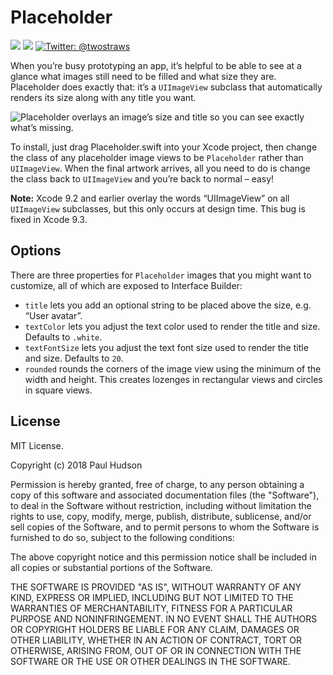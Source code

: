 # Placeholder


<p>
    <img src="https://img.shields.io/badge/iOS-9.0+-blue.svg" />
    <img src="https://img.shields.io/badge/Swift-4.0-brightgreen.svg" />
    <a href="https://twitter.com/twostraws">
        <img src="https://img.shields.io/badge/Contact-@twostraws-lightgrey.svg?style=flat" alt="Twitter: @twostraws" />
    </a>
</p>

When you’re busy prototyping an app, it’s helpful to be able to see at a glance what images still need to be filled and what size they are. Placeholder does exactly that: it’s a `UIImageView` subclass that automatically renders its size along with any title you want.

![Placeholder overlays an image’s size and title so you can see exactly what’s missing.](https://www.hackingwithswift.com/files/placeholder/screenshot.png)

To install, just drag Placeholder.swift into your Xcode project, then change the class of any placeholder image views to be `Placeholder` rather than `UIImageView`. When the final artwork arrives, all you need to do is change the class back to `UIImageView` and you’re back to normal – easy!

**Note:** Xcode 9.2 and earlier overlay the words “UIImageView” on all `UIImageView` subclasses, but this only occurs at design time. This bug is fixed in Xcode 9.3.


## Options

There are three properties for `Placeholder` images that you might want to customize, all of which are exposed to Interface Builder:

- `title` lets you add an optional string to be placed above the size, e.g. “User avatar”.
- `textColor` lets you adjust the text color used to render the title and size. Defaults to `.white`.
- `textFontSize` lets you adjust the text font size used to render the title and size. Defaults to `20`.
- `rounded` rounds the corners of the image view using the minimum of the width and height. This creates lozenges in rectangular views and circles in square views.


## License

MIT License.

Copyright (c) 2018 Paul Hudson

Permission is hereby granted, free of charge, to any person obtaining a copy of this software and associated documentation files (the "Software"), to deal in the Software without restriction, including without limitation the rights to use, copy, modify, merge, publish, distribute, sublicense, and/or sell copies of the Software, and to permit persons to whom the Software is furnished to do so, subject to the following conditions:

The above copyright notice and this permission notice shall be included in all copies or substantial portions of the Software.

THE SOFTWARE IS PROVIDED "AS IS", WITHOUT WARRANTY OF ANY KIND, EXPRESS OR IMPLIED, INCLUDING BUT NOT LIMITED TO THE WARRANTIES OF MERCHANTABILITY, FITNESS FOR A PARTICULAR PURPOSE AND NONINFRINGEMENT. IN NO EVENT SHALL THE AUTHORS OR COPYRIGHT HOLDERS BE LIABLE FOR ANY CLAIM, DAMAGES OR OTHER LIABILITY, WHETHER IN AN ACTION OF CONTRACT, TORT OR OTHERWISE, ARISING FROM, OUT OF OR IN CONNECTION WITH THE SOFTWARE OR THE USE OR OTHER DEALINGS IN THE SOFTWARE.

